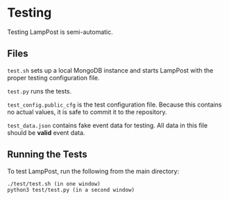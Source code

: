 # Testing
Testing LampPost is semi-automatic.

## Files
```test.sh``` sets up a local MongoDB instance and starts LampPost with the proper testing configuration file.

```test.py``` runs the tests.

```test_config.public_cfg``` is the test configuration file. Because this contains no actual values, it is safe to commit it to the repository.

```test_data.json``` contains fake event data for testing. All data in this file should be __valid__ event data.

## Running the Tests
To test LampPost, run the following from the main directory:
```
./test/test.sh (in one window)
python3 test/test.py (in a second window)
```
